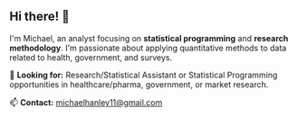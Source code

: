 ## Hi there! 👋
I'm Michael, an analyst focusing on **statistical programming** and **research methodology**. I'm passionate about applying quantitative methods to data related to health, government, and surveys.

🔬 **Looking for:** Research/Statistical Assistant or Statistical Programming opportunities in healthcare/pharma, government, or market research.

📫 **Contact:** michaelhanley11@gmail.com
